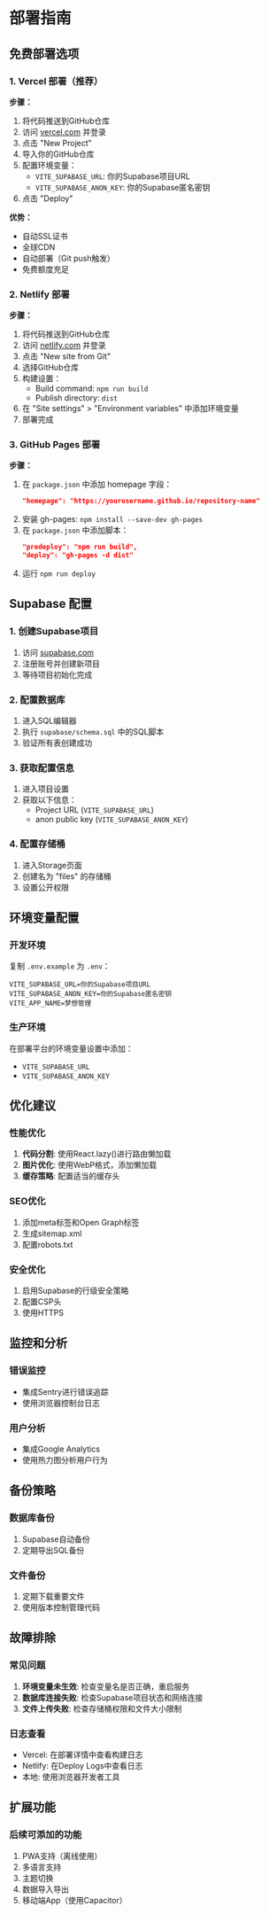 # 部署指南

## 免费部署选项

### 1. Vercel 部署（推荐）

**步骤：**
1. 将代码推送到GitHub仓库
2. 访问 [vercel.com](https://vercel.com) 并登录
3. 点击 "New Project"
4. 导入你的GitHub仓库
5. 配置环境变量：
   - `VITE_SUPABASE_URL`: 你的Supabase项目URL
   - `VITE_SUPABASE_ANON_KEY`: 你的Supabase匿名密钥
6. 点击 "Deploy"

**优势：**
- 自动SSL证书
- 全球CDN
- 自动部署（Git push触发）
- 免费额度充足

### 2. Netlify 部署

**步骤：**
1. 将代码推送到GitHub仓库
2. 访问 [netlify.com](https://netlify.com) 并登录
3. 点击 "New site from Git"
4. 选择GitHub仓库
5. 构建设置：
   - Build command: `npm run build`
   - Publish directory: `dist`
6. 在 "Site settings" > "Environment variables" 中添加环境变量
7. 部署完成

### 3. GitHub Pages 部署

**步骤：**
1. 在 `package.json` 中添加 homepage 字段：
   ```json
   "homepage": "https://yourusername.github.io/repository-name"
   ```
2. 安装 gh-pages: `npm install --save-dev gh-pages`
3. 在 `package.json` 中添加脚本：
   ```json
   "predeploy": "npm run build",
   "deploy": "gh-pages -d dist"
   ```
4. 运行 `npm run deploy`

## Supabase 配置

### 1. 创建Supabase项目
1. 访问 [supabase.com](https://supabase.com)
2. 注册账号并创建新项目
3. 等待项目初始化完成

### 2. 配置数据库
1. 进入SQL编辑器
2. 执行 `supabase/schema.sql` 中的SQL脚本
3. 验证所有表创建成功

### 3. 获取配置信息
1. 进入项目设置
2. 获取以下信息：
   - Project URL (`VITE_SUPABASE_URL`)
   - anon public key (`VITE_SUPABASE_ANON_KEY`)

### 4. 配置存储桶
1. 进入Storage页面
2. 创建名为 "files" 的存储桶
3. 设置公开权限

## 环境变量配置

### 开发环境
复制 `.env.example` 为 `.env`：
```env
VITE_SUPABASE_URL=你的Supabase项目URL
VITE_SUPABASE_ANON_KEY=你的Supabase匿名密钥
VITE_APP_NAME=梦想管理
```

### 生产环境
在部署平台的环境变量设置中添加：
- `VITE_SUPABASE_URL`
- `VITE_SUPABASE_ANON_KEY`

## 优化建议

### 性能优化
1. **代码分割**: 使用React.lazy()进行路由懒加载
2. **图片优化**: 使用WebP格式，添加懒加载
3. **缓存策略**: 配置适当的缓存头

### SEO优化
1. 添加meta标签和Open Graph标签
2. 生成sitemap.xml
3. 配置robots.txt

### 安全优化
1. 启用Supabase的行级安全策略
2. 配置CSP头
3. 使用HTTPS

## 监控和分析

### 错误监控
- 集成Sentry进行错误追踪
- 使用浏览器控制台日志

### 用户分析
- 集成Google Analytics
- 使用热力图分析用户行为

## 备份策略

### 数据库备份
1. Supabase自动备份
2. 定期导出SQL备份

### 文件备份
1. 定期下载重要文件
2. 使用版本控制管理代码

## 故障排除

### 常见问题
1. **环境变量未生效**: 检查变量名是否正确，重启服务
2. **数据库连接失败**: 检查Supabase项目状态和网络连接
3. **文件上传失败**: 检查存储桶权限和文件大小限制

### 日志查看
- Vercel: 在部署详情中查看构建日志
- Netlify: 在Deploy Logs中查看日志
- 本地: 使用浏览器开发者工具

## 扩展功能

### 后续可添加的功能
1. PWA支持（离线使用）
2. 多语言支持
3. 主题切换
4. 数据导入导出
5. 移动端App（使用Capacitor）